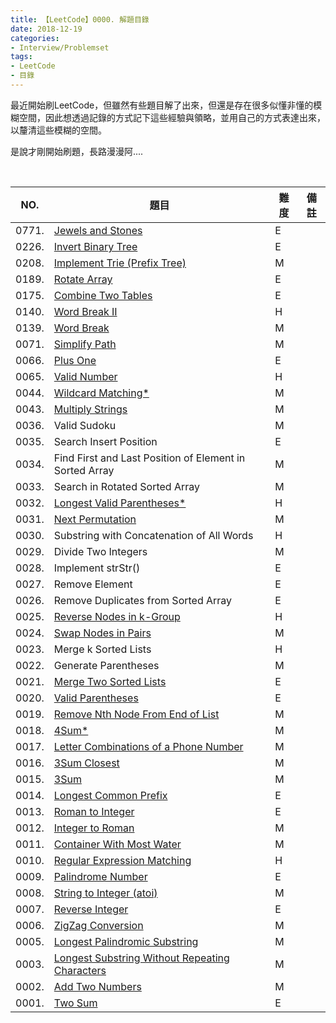 ```yaml
---
title: 【LeetCode】0000. 解題目錄
date: 2018-12-19
categories:
- Interview/Problemset
tags:
- LeetCode
- 目錄
--- 
```


最近開始刷LeetCode，但雖然有些題目解了出來，但還是存在很多似懂非懂的模糊空間，因此想透過記錄的方式記下這些經驗與領略，並用自己的方式表達出來，以釐清這些模糊的空間。

是說才剛開始刷題，長路漫漫阿....
<!--more-->

<br>

| NO. | 題目 | 難度 | 備註 |
| ------------- | --- | --- | --- |
| 0771. | [Jewels and Stones](/LeetCode-0771-Jewels-and-Stones/) | E |  | 
| 0226. | [Invert Binary Tree](/LeetCode-0226-Invert-Binary-Tree/) | E |  | 
| 0208. | [Implement Trie (Prefix Tree) ](/problemset/2018/12/21/LeetCode-0208-Implement-Trie/) | M |  | 
| 0189. | [Rotate Array](/LeetCode-0189-Rotate-Array/) | E |  |
| 0175. | [Combine Two Tables](/LeetCode-0175-Combine-Two-Tables/) | E |  |
| 0140. | [Word Break II](/LeetCode-0140-Word-Break-II/) | H |  |
| 0139. | [Word Break](/LeetCode-0139-Word-Break/) | M |  | 
| 0071. | [Simplify Path](/LeetCode-0071-Simplify-Path/) | M |  |
| 0066. | [Plus One](/LeetCode-0066-Plus-One/) | E |  |
| 0065. | [Valid Number](/LeetCode-0065-Valid-Number/) | H |  |
| 0044. | [Wildcard Matching*](/LeetCode-0044-Wildcard-Matching/) | M |  |
| 0043. | [Multiply Strings](/LeetCode-0043-Multiply-Strings/) | M |  |
| 0036. | Valid Sudoku | M |  |
| 0035. | Search Insert Position | E |  |
| 0034. | Find First and Last Position of Element in Sorted Array | M |  |
| 0033. | Search in Rotated Sorted Array | M |  |
| 0032. | [Longest Valid Parentheses*](/LeetCode-0032-Longest-Valid-Parentheses/) | H |  |
| 0031. | [Next Permutation](/LeetCode-0031-Next-Permutation/) | M |  |
| 0030. | Substring with Concatenation of All Words | H |  |
| 0029. | Divide Two Integers | M |  |
| 0028. | Implement strStr() | E |  |
| 0027. | Remove Element | E |  |
| 0026. | Remove Duplicates from Sorted Array | E |  |
| 0025. | [Reverse Nodes in k-Group](/LeetCode-0025-Reverse-Nodes-in-k-Group/) | H |  |
| 0024. | [Swap Nodes in Pairs](/LeetCode-0024-Swap-Nodes-in-Pairs/) | M |  |
| 0023. | Merge k Sorted Lists | H |  |
| 0022. | Generate Parentheses | M |  |
| 0021. | [Merge Two Sorted Lists](/LeetCode-0021-Merge-Two-Sorted-Lists/) | E |  |
| 0020. | [Valid Parentheses](/LeetCode-0020-Valid-Parentheses/) | E |  |
| 0019. | [Remove Nth Node From End of List](/LeetCode-0019-Remove-Nth-Node-From-End-of-List/) | M |  |
| 0018. | [4Sum*](/LeetCode-0018-4Sum/) | M |  |
| 0017. | [Letter Combinations of a Phone Number](/LeetCode-0017-Letter-Combinations-of-a-Phone-Number/) | M |  |
| 0016. | [3Sum Closest](/LeetCode-0016-3Sum-Closest/) | M |  |
| 0015. | [3Sum](/LeetCode-0015-3Sum/) | M |  |
| 0014. | [Longest Common Prefix](/LeetCode-0014-Longest-Common-Prefix/) | E |  |
| 0013. | [Roman to Integer](/LeetCode-0013-Roman-to-Integer/) | E |  |
| 0012. | [Integer to Roman](/LeetCode-0012-Integer-to-Roman/) | M |  |
| 0011. | [Container With Most Water](/LeetCode-0011-Container-With-Most-Water/) | M |  |
| 0010. | [Regular Expression Matching](/LeetCode-0010-Regular-Expression-Matching/) | H |  |
| 0009. | [Palindrome Number](/LeetCode-0009-Palindrome-Number/) | E |  |
| 0008. | [String to Integer (atoi)](/LeetCode-0008-String-to-Integer-atoi/) | M |  |
| 0007. | [Reverse Integer](/LeetCode-0007-Reverse-Integer/) | E |  | 
| 0006. | [ZigZag Conversion](/LeetCode-0006-ZigZag-Conversion/) | M |  |
| 0005. | [Longest Palindromic Substring](/LeetCode-0005-Longest-Palindromic-Substring/) | M |  |
| 0003. | [Longest Substring Without Repeating Characters](/LeetCode-0003-Longest-Substring-Without-Repeating-Characters) | M |  |
| 0002. | [Add Two Numbers](/LeetCode-0002-Add-Two-Numbers/) | M |  |
| 0001. | [Two Sum](/LeetCode-0001-Two-Sum/) | E |  |